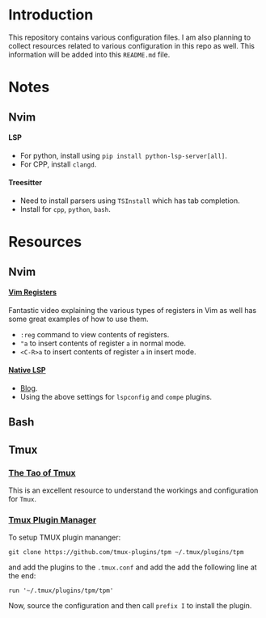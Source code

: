 # Introduction

This repository contains various configuration files. I am also planning to collect resources related to various configuration in this repo as well. This information will be added into this `README.md` file.

# Notes

## Nvim

#### LSP
  - For python, install using `pip install python-lsp-server[all]`.
  - For CPP, install `clangd`.

#### Treesitter
  - Need to install parsers using `TSInstall` which has tab completion.
  - Install for `cpp`, `python`, `bash`.

# Resources

## Nvim

#### [Vim Registers](https://www.youtube.com/watch?v=I5QGlfbuCfs)

Fantastic video explaining the various types of registers in Vim as well has some great examples of how to use them.
  - `:reg` command to view contents of registers.
  - `"a` to insert contents of register `a` in normal mode.
  - `<C-R>a` to insert contents of register `a` in insert mode.

#### [Native LSP](https://www.youtube.com/watch?v=NXysez2vS4Q)
  - [Blog](https://www.chrisatmachine.com/Neovim/27-native-lsp/).
  - Using the above settings for `lspconfig` and `compe` plugins.

## Bash

## Tmux

### [The Tao of Tmux](https://leanpub.com/the-tao-of-tmux/read)

This is an excellent resource to understand the workings and configuration for `Tmux`.

### [Tmux Plugin Manager](https://github.com/tmux-plugins/tpm)

To setup TMUX plugin mananger:

```
git clone https://github.com/tmux-plugins/tpm ~/.tmux/plugins/tpm
```
and add the plugins to the `.tmux.conf` and add the add the following line at the end:
```
run '~/.tmux/plugins/tpm/tpm'
```

Now, source the configuration and then call `prefix I` to install the plugin.
